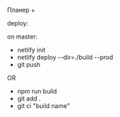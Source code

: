Планер +

deploy:

on master:

- netlify init
- netlify deploy --dir=./build --prod
- git push

OR

- npm run build
- git add .
- git ci "build name"
